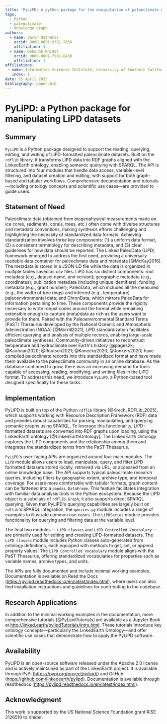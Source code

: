 ```yaml
---
title: 'PyLiPD: A python package for the manipulation of paleoclimate datasets'
tags:
  - Python
  - paleoclimate
  - knowledge graph
authors:
  - name: Varun Ratnakar
    orcid: 0000-0001-9381-705X
    affiliation: 1
  - name: Deborah Khider
    orcid: 0000-0001-7501-8430
    affiliation: 1
affiliations:
 - name: Information Sciences Institute, University of Southern California
   index: 1
date: 15 April 2025
bibliography: paper.bib
---
```


# PyLiPD: a Python package for manipulating LiPD datasets

## Summary
`PyLiPD` is a Python package designed to support the reading, querying, editing, and writing of LiPD-formatted paleoclimate datasets. Built on the `rdflib` library, it transforms LiPD data into RDF graphs aligned with the LinkedEarth ontology, enabling semantic querying with SPARQL. The API is structured into four modules that handle data access, variable-level filtering, and dataset creation and editing, with support for both graph-based and tabular workflows. Comprehensive documentation and tutorials—including ontology concepts and scientific use cases—are provided to guide users. 

## Statement of Need
Paleoclimate data (obtained from biogeophysical measurements made on ice cores, sediments, corals, trees, etc.) often come with diverse structures and metadata conventions, making synthesis efforts challenging and highlighting the necessity of standardized data formats.  Achieving standardization involves three key components: (1) a uniform data format, (2) a consistent terminology for describing metadata, and (3) clear guidelines for how data should be reported. The Linked PaleoData (LiPD) framework emerged to address the first need, providing a universally readable data container for paleoclimate data and metadata [@McKay2016]. The metadata is stored in a JSON-LD file while the data is organized in multiple tables saved as csv files. LiPD has six distinct components: root metadata (e.g., dataset name, and version); geographic metadata (e.g., coordinates); publication metadata (including unique identifiers); funding metadata (e.g., grant number); PaleoData, which includes all the measured (e.g., the width of tree rings) and inferred (e.g., temperature) paleoenvironmental data; and ChronData, which mirrors PaleoData for information pertaining to time. These components provide the rigidity necessary to write robust codes around the format while remaining extensible enough to capture (meta)data as rich as the users want to provide for them. Paired with the Paleoenvironmental Standard Terms (PaST) Thesaurus developed by the National Oceanic and Atmospheric Administration (NOAA) [@Morrill2021], LiPD standardization facilitates efficient querying and analysis of multiple records, enabling large-scale paleoclimate syntheses. Community-driven initiatives to reconstruct temperature and hydroclimate over Earth's history [@pages2k; @Kaufman2020; @Routson2021; @Konecky2020, @Jonkers2020] have compiled paleoclimate records into this standardized format and have made them available to the paleoclimate community in an online database. As the database continued to grow, there was an increasing demand for tools capable of accessing, reading, modifying, and writing files in the LiPD format. To address this need, we introduce `PyLiPD`, a Python-based tool designed specifically for these tasks.

## Implementation
PyLiPD is built on top of the Python `rdflib` library [@Krech_RDFLib_2025], which supports working with Resource Description Framework (RDF) data and provides robust capabilities for parsing, manipulating, and querying semantic graphs using SPARQL. To leverage this functionality, LiPD-formatted datasets are converted into RDF graphs upon loading, using the LinkedEarth ontology [@LinkedEarthOntology]. The LinkedEarth Ontology captures the LiPD components and the relationship among them and integrates the standardized terms from the PaST Thesaurus.  

`PyLiPD`'s user-facing APIs are organized around four main modules. The `LiPD` module allows users to load, manipulate, query, and filter LiPD-formatted datasets stored locally, retrieved via URL, or accessed from an online knowledge base. The API supports typical paleoclimate research queries, including filters by geographic extent, archive type, and temporal coverage. For users more comfortable with tabular formats, graph content can be flattened into a `pandas.DataFrame`. This feature facilitates integration with familiar data analysis tools in the Python ecosystem. Because the LiPD object is a subclass of `rdflib.Graph`, it also supports direct SPARQL querying. Given that PyLiPD's querying capabilities are largely built on `rdflib`'s SPARQL integration, the `queries.py` module includes a range of examples to illustrate common use cases. The `LiPDSeries` module provides functionality for querying and filtering data at the variable level.


The final two modules -- `LiPD classes` and `LiPD Controlled Vocabulary` -- are primarily used for editing and creating LiPD-formatted datasets. The `LiPD classes` module includes Python classes auto-generated from ontology definitions, each equipped with methods to get, set, or append property values. The `LiPD Controlled Vocabulary` module aligns with the PaST Thesaurus, offering standardized vocabularies for properties such as variable names, archive types, and units. 

The APIs are fully documented and include minimal working examples. Documentation is available on Read the Docs (https://pylipd.readthedocs.io/en/latest/index.html), where users can also find installation instructions and guidelines for contributing to the codebase.

## Research Applications

In addition to the minimal working examples in the documentation, more comprehensive tutorials [@PyLipdTutorials] are available as a Jupyter Book at http://linked.earth/pylipdTutorials/intro.html. These tutorials introduce key ontology concepts—particularly the LinkedEarth Ontology—and offer scientific use cases that demonstrate how to apply the PyLiPD software.

## Availability

PyLiPD is an open-source software released under the Apache 2.0 license and is actively maintained as part of the LinkedEarth project. It is available through PyPi (https://pypi.org/project/pylipd/) and GitHub (https://github.com/linkedearth/pylipd). Documentation is available through readthedocs (https://pylipd.readthedocs.io/en/latest/index.html).

## Acknowledgment

This work is supported by the US National Science Foundation grant RISE 2126510 to Khider. 